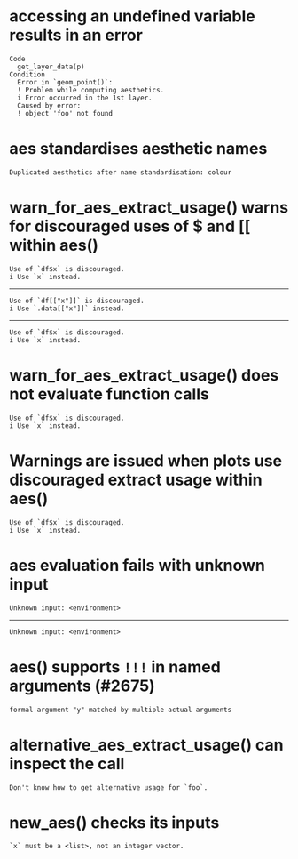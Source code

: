 # accessing an undefined variable results in an error

    Code
      get_layer_data(p)
    Condition
      Error in `geom_point()`:
      ! Problem while computing aesthetics.
      i Error occurred in the 1st layer.
      Caused by error:
      ! object 'foo' not found

# aes standardises aesthetic names

    Duplicated aesthetics after name standardisation: colour

# warn_for_aes_extract_usage() warns for discouraged uses of $ and [[ within aes()

    Use of `df$x` is discouraged.
    i Use `x` instead.

---

    Use of `df[["x"]]` is discouraged.
    i Use `.data[["x"]]` instead.

---

    Use of `df$x` is discouraged.
    i Use `x` instead.

# warn_for_aes_extract_usage() does not evaluate function calls

    Use of `df$x` is discouraged.
    i Use `x` instead.

# Warnings are issued when plots use discouraged extract usage within aes()

    Use of `df$x` is discouraged.
    i Use `x` instead.

# aes evaluation fails with unknown input

    Unknown input: <environment>

---

    Unknown input: <environment>

# aes() supports `!!!` in named arguments (#2675)

    formal argument "y" matched by multiple actual arguments

# alternative_aes_extract_usage() can inspect the call

    Don't know how to get alternative usage for `foo`.

# new_aes() checks its inputs

    `x` must be a <list>, not an integer vector.

